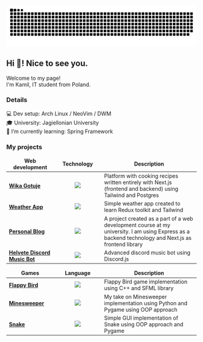 <img src="https://raw.githubusercontent.com/Shintenza/Shintenza/output/snake.svg" alt="Snake animation" />

<h2 align="left">Hi 👋! Nice to see you.</h2>
<p align="left">Welcome to my page!<br>I'm Kamil, IT student from Poland.</p>

<h3 align="left">Details</h3>
💻 Dev setup: Arch Linux / NeoVim / DWM <br>
🎓 University: Jagiellonian University <br>
🌱 I’m currently learning: Spring Framework



<h3 align="left">My projects</h3>

<table>
  <thead align="center">
    <tr>
      <td style="width:25%"><b>Web development</b></td>
      <td style="width:25%"><b>Technology</b></td>
      <td style="width:100%":><b>Description</b></td>    
    </tr>
  </thead>
  <tbody>
    <tr>
      <td>
        <a href="https://github.com/Shintenza/wika-gotuje"><b>Wika Gotuje</b></a>
      </td>
      <td align="center">
        <img src="https://skillicons.dev/icons?i=js,nextjs,tailwind,postgres" />
      </td>
      <td>
        Platform with cooking recipes written entirely with Next.js (frontend and backend) using Tailwind and Postgres
      </td>
    </tr>
    <tr>
      <td>
        <a href="https://github.com/Shintenza/weather-app"><b>Weather App</b></a>
      </td>
      <td align="center">
        <img src="https://skillicons.dev/icons?i=ts,react,redux, tailwind" />
      </td>
      <td>
        Simple weather app created to learn Redux toolkit and Tailwind
      </td>
    </tr>
    <tr>
      <td>
        <a href="https://github.com/Shintenza/personal-blog"><b>Personal Blog</b></a>
      </td>
      <td align="center">
        <img src="https://skillicons.dev/icons?i=js,nextjs,express,mongodb,tailwind" />
      </td>
      <td>
        A project created as a part of a web development course at my university. I am using Express as a backend technology and Next.js as frontend library
      </td>
    </tr>
    <tr>
      <td>
        <a href="https://github.com/Shintenza/helvete-discord-bot"><b>Helvete Discord Music Bot</b></a>
      </td>
      <td align="center">
        <img src="https://skillicons.dev/icons?i=ts,bots,mongodb" />
      </td>
      <td>
        Advanced discord music bot using Discord.js
      </td>
    </tr>
  </tbody>
</table>

<table>
  <thead align="center">
    <tr>
      <td style="width:25%"><b>Games</b></td>
      <td style="width:25%"><b>Language</b></td>
      <td style="width:100%":><b>Description</b></td>    
    </tr>
  </thead>
  <tbody>
    <tr>
      <td>
        <a href="https://github.com/Shintenza/flappy-bird"><b>Flappy Bird</b></a>
      </td>
      <td align="center">
        <img src="https://skillicons.dev/icons?i=cpp" />
      </td>
      <td>
        Flappy Bird game implementation using C++ and SFML library
      </td>
    </tr>
    <tr>
      <td>
        <a href="https://github.com/Shintenza/py-minesweeper"><b>Minesweeper</b></a>
      </td>
      <td align="center">
        <img src="https://skillicons.dev/icons?i=py" />
      </td>
      <td>
        My take on Minesweeper implementation using Python and Pygame using OOP approach
      </td>
    </tr>
    <tr>
      <td>
        <a href="https://github.com/Shintenza/py-snake"><b>Snake</b></a>
      </td>
      <td align="center">
        <img src="https://skillicons.dev/icons?i=py" />
      </td>
      <td>
        Simple GUI implementation of Snake using OOP approach and Pygame
      </td>
    </tr>
  </tbody>
</table>

